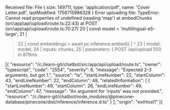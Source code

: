 Received file: File {
  size: 149711,
  type: 'application/pdf',
  name: 'Cover Letter.pdf',
  lastModified: 1756715986328
}
Error uploading file: TypeError: Cannot read properties of undefined (reading 'map')
    at embedChunks (src\app\api\upload\route.ts:22:43)
    at POST (src\app\api\upload\route.ts:70:27)
  20 |     const model = 'multilingual-e5-large';
  21 |
> 22 |     const embeddings = await pc.inference.embed({
     |                                           ^
  23 |         model: model,
  24 |         inputs: chunks,
  25 |         parameters: {
 POST /api/upload 500 in 879ms

 [{
	"resource": "/c:/learn-git/chatbot/src/app/api/upload/route.ts",
	"owner": "typescript",
	"code": "2554",
	"severity": 8,
	"message": "Expected 2-3 arguments, but got 1.",
	"source": "ts",
	"startLineNumber": 22,
	"startColumn": 43,
	"endLineNumber": 22,
	"endColumn": 48,
	"relatedInformation": [
		{
			"startLineNumber": 49,
			"startColumn": 26,
			"endLineNumber": 49,
			"endColumn": 47,
			"message": "An argument for 'inputs' was not provided.",
			"resource": "/c:/learn-git/chatbot/node_modules/@pinecone-database/pinecone/dist/inference/inference.d.ts"
		}
	],
	"origin": "extHost1"
}]